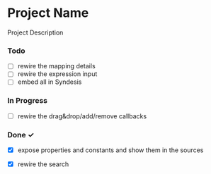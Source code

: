# Project Name

Project Description

### Todo

- [ ] rewire the mapping details  
- [ ] rewire the expression input  
- [ ] embed all in Syndesis  

### In Progress

- [ ] rewire the drag&drop/add/remove callbacks  

### Done ✓

- [x] expose properties and constants and show them in the sources  
- [x] rewire the search  

